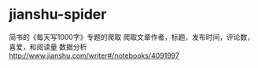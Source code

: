 # jianshu-spider
简书的《每天写1000字》专题的爬取
爬取文章作者，标题，发布时间，评论数，喜爱，和阅读量
数据分析 http://www.jianshu.com/writer#/notebooks/4091997
